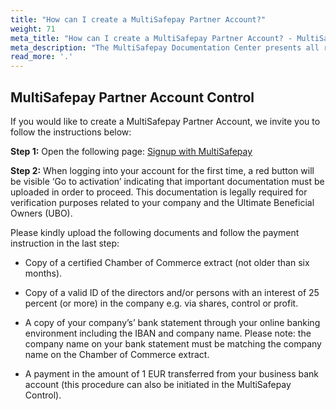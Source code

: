 ```yaml
---
title: "How can I create a MultiSafepay Partner Account?"
weight: 71
meta_title: "How can I create a MultiSafepay Partner Account? - MultiSafepay Docs"
meta_description: "The MultiSafepay Documentation Center presents all relevant information about our Plugins and API. You can also find support pages for payment methods, tools and general questions as well as the contact details of our Support and Integration Teams."
read_more: '.'
---
```


## MultiSafepay Partner Account Control

If you would like to create a MultiSafepay Partner Account, we invite you to follow the instructions below:

__Step 1:__ Open the following page: [Signup with MultiSafepay]( https://merchant.multisafepay.com/signup?partner)

__Step 2:__ When logging into your account for the first time, a red button will be visible ‘Go to activation’  indicating that important documentation must be uploaded in order to proceed. This documentation is legally required for verification purposes related to your company and the Ultimate Beneficial Owners (UBO). 

Please kindly upload the following documents and follow the payment instruction in the last step:

*	Copy of a certified Chamber of Commerce extract (not older than six months).

*	Copy of a valid ID of the directors and/or persons with an interest of 25 percent (or more) in the company e.g. via shares, control or profit.

*	A copy of your company’s’ bank statement through your online banking environment including the IBAN and company name. Please note: the company name on your bank statement must be matching the company name on the Chamber of Commerce extract.

*	A payment in the amount of 1 EUR transferred from your business bank account (this procedure can also be initiated in the MultiSafepay Control).